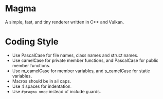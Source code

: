 # Magma
A simple, fast, and tiny renderer written in C++ and Vulkan.

# Coding Style
- Use PascalCase for file names, class names and struct names.
- Use camelCase for private member functions, and PascalCase for public member functions.
- Use m_camelCase for member variables, and s_camelCase for static variables.
- Macros should be in all caps.
- Use 4 spaces for indentation.
- Use `#pragma once` instead of include guards.

